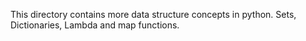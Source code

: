 This directory contains more data structure concepts in python. Sets, Dictionaries, Lambda and map functions.
